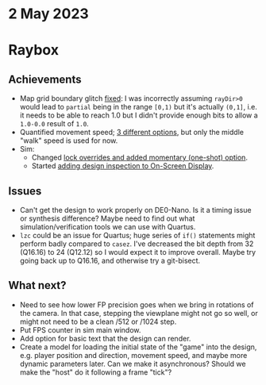 # 2 May 2023

# Raybox

## Achievements

*   Map grid boundary glitch [fixed](https://github.com/algofoogle/raybox/commit/59824d831c260424fecd22bf27b7558be5484a4d#diff-6d01f67865cf94af8bd81d54d8b15820694287a17dd7a0933ae0291c7c4685d5R107-R114): I was incorrectly assuming `rayDir>0` would lead to `partial`
    being in the range `[0,1)` but it's actually `(0,1]`, i.e. it needs to be able to reach 1.0
    but I didn't provide enough bits to allow a `1.0-0.0` result of `1.0`.
*   Quantified movement speed; [3 different options](https://github.com/algofoogle/raybox/commit/59824d831c260424fecd22bf27b7558be5484a4d#diff-cf9903fc581724059c71a5c84e34029b00f9ba24800c39bec8d36c4e074675daR70-R80), but only the middle "walk" speed is used for now.
*   Sim:
    *   Changed [lock overrides and added momentary (one-shot) option](https://github.com/algofoogle/raybox/commit/59824d831c260424fecd22bf27b7558be5484a4d#diff-2f1666fc46c35f596afa85eb039f8cbd5f9132cffdff39fbab1c5952dd393317R260-R273).
    *   Started [adding design inspection to On-Screen Display](https://github.com/algofoogle/raybox/commit/59824d831c260424fecd22bf27b7558be5484a4d#diff-2f1666fc46c35f596afa85eb039f8cbd5f9132cffdff39fbab1c5952dd393317R677-R678).

## Issues

*   Can't get the design to work properly on DE0-Nano. Is it a timing issue or synthesis difference?
    Maybe need to find out what simulation/verification tools we can use with Quartus.
*   `lzc` could be an issue for Quartus; huge series of `if()` statements might perform badly compared
    to `casez`. I've decreased the bit depth from 32 (Q16.16) to 24 (Q12.12) so I would expect it to
    improve overall. Maybe try going back up to Q16.16, and otherwise try a git-bisect.

## What next?

*   Need to see how lower FP precision goes when we bring in rotations of the camera. In that case,
    stepping the viewplane might not go so well, or might not need to be a clean /512 or /1024 step.
*   Put FPS counter in sim main window.
*   Add option for basic text that the design can render.
*   Create a model for loading the initial state of the "game" into the design, e.g.
    player position and direction, movement speed, and maybe more dynamic parameters later.
    Can we make it asynchronous? Should we make the "host" do it following a frame "tick"?
